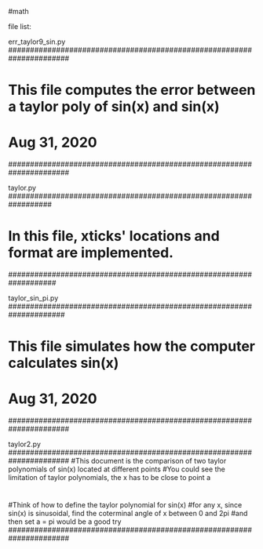 #math


file list:


err_taylor9_sin.py
######################################################################
# This file computes the error between a taylor poly of sin(x) and sin(x)
# Aug 31, 2020
######################################################################

taylor.py
##################################################################
# In this file, xticks' locations and format are implemented.
###################################################################

taylor_sin_pi.py
#####################################################################
# This file simulates how the computer calculates sin(x)
# Aug 31, 2020
######################################################################

taylor2.py
######################################################################
#This document is the comparison of two taylor polynomials of sin(x) located at different points
#You could see the limitation of taylor polynomials, the x has to be close to point a
#
#Think of how to define the taylor polynomial for sin(x)
#for any x, since sin(x) is sinusoidal, find the coterminal angle of x between 0 and 2pi
#and then set a = pi would be a good try
######################################################################


